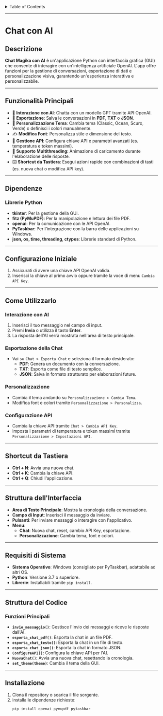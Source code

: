 <details>
  <summary>Table of Contents</summary>
  <ol>
    <li> <a href="#Versione Brutta">Versione senza grafica</a> </li>
    <ul>
      <li> <a href="#Descrizione">Descrizione del progetto</a> </li>
      <li> <a href="#Funzionalità Principali">Funzionalità principali</a> </li>
      <li> <a href="##Dipendenze">Dipendenze</a> </li>
      <li> <a href="## Configurazione Iniziale">Configurazione</a> </li>
      <li> <a href="## Come Utilizzarlo">Come si usa</a> </li>
      <ul>
        <li> <a href="### Interazione con AI">Interazione con AI</a> </li>
        <li> <a href="### Esportazione della Chat">Esportazione della Chat</a> </li>
        <li> <a href="### Personalizzazione">Personalizzazione</a> </li>
        <li> <a href="### Configurazione API">Configurazione API</a> </li> 
      </ul>
      <li> <a href="## Shortcut da Tastiera">Scorciatoie da tastiera</a> </li>
      <li> <a href="## Struttura dell'Interfaccia">Interfaccia</a> </li>
      <li> <a href="## Requisiti di Sistema">Requisiti di sistema</a> </li>
      <li> <a href="## Struttura del Codice">Struttura del codice</a> </li>
    </ul>
    <li> <a href="#Versione Bella">Versione Con Grafica</a> </li>
  </ol>
</details>

---

# Chat con AI

## Descrizione
**Chat Magika con AI** è un'applicazione Python con interfaccia grafica (GUI) che consente di interagire con un'intelligenza artificiale OpenAI. L'app offre funzioni per la gestione di conversazioni, esportazione di dati e personalizzazione visiva, garantendo un'esperienza interattiva e personalizzabile.

---

## Funzionalità Principali
- 🧠 **Interazione con AI**: Chatta con un modello GPT tramite API OpenAI.
- 📂 **Esportazione**: Salva le conversazioni in **PDF**, **TXT** o **JSON**.
- 🎨 **Personalizzazione Tema**: Cambia tema (Classic, Ocean, Scuro, Verde) o definisci i colori manualmente.
- ✍️ **Modifica Font**: Personalizza stile e dimensione del testo.
- 🔑 **Gestione API**: Configura chiave API e parametri avanzati (es. temperatura e token massimi).
- 🔄 **Supporto Multithreading**: Animazione di caricamento durante l'elaborazione delle risposte.
- ⌨️ **Shortcut da Tastiera**: Esegui azioni rapide con combinazioni di tasti (es. nuova chat o modifica API key).

---

## Dipendenze
### Librerie Python
- **tkinter**: Per la gestione della GUI.
- **fitz (PyMuPDF)**: Per la manipolazione e lettura dei file PDF.
- **openai**: Per la comunicazione con le API OpenAI.
- **PyTaskbar**: Per l'integrazione con la barra delle applicazioni su Windows.
- **json, os, time, threading, ctypes**: Librerie standard di Python.

---

## Configurazione Iniziale
1. Assicurati di avere una chiave API OpenAI valida.
2. Inserisci la chiave al primo avvio oppure tramite la voce di menu `Cambia API Key`.

---

## Come Utilizzarlo
### Interazione con AI
1. Inserisci il tuo messaggio nel campo di input.
2. Premi **Invia** o utilizza il tasto **Enter**.
3. La risposta dell'AI verrà mostrata nell'area di testo principale.

### Esportazione della Chat
- Vai su `Chat > Esporta Chat` e seleziona il formato desiderato:
  - **PDF**: Genera un documento con la conversazione.
  - **TXT**: Esporta come file di testo semplice.
  - **JSON**: Salva in formato strutturato per elaborazioni future.

### Personalizzazione
- Cambia il tema andando su `Personalizzazione > Cambia Tema`.
- Modifica font e colori tramite `Personalizzazione > Personalizza`.

### Configurazione API
- Cambia la chiave API tramite `Chat > Cambia API Key`.
- Imposta i parametri di temperatura e token massimi tramite `Personalizzazione > Impostazioni API`.

---

## Shortcut da Tastiera
- **Ctrl + N**: Avvia una nuova chat.
- **Ctrl + K**: Cambia la chiave API.
- **Ctrl + Q**: Chiudi l'applicazione.

---

## Struttura dell'Interfaccia
- **Area di Testo Principale**: Mostra la cronologia della conversazione.
- **Campo di Input**: Inserisci il messaggio da inviare.
- **Pulsanti**: Per inviare messaggi o interagire con l'applicativo.
- **Menu**:
  - **Chat**: Nuova chat, reset, cambio API Key, esportazione.
  - **Personalizzazione**: Cambia tema, font e colori.

---

## Requisiti di Sistema
- **Sistema Operativo**: Windows (consigliato per PyTaskbar), adattabile ad altri OS.
- **Python**: Versione 3.7 o superiore.
- **Librerie**: Installabili tramite `pip install`.

---

## Struttura del Codice
### Funzioni Principali
- **`invio_messaggio()`**: Gestisce l'invio dei messaggi e riceve le risposte dall'AI.
- **`esporta_chat_pdf()`**: Esporta la chat in un file PDF.
- **`esporta_chat_testo()`**: Esporta la chat in un file di testo.
- **`esporta_chat_json()`**: Esporta la chat in formato JSON.
- **`ConfigureAPI()`**: Configura la chiave API per l'AI.
- **`NuovaChat()`**: Avvia una nuova chat, resettando la cronologia.
- **`set_theme(theme)`**: Cambia il tema della GUI.

---

## Installazione
1. Clona il repository o scarica il file sorgente.
2. Installa le dipendenze richieste:
   ```bash
   pip install openai pymupdf pytaskbar
